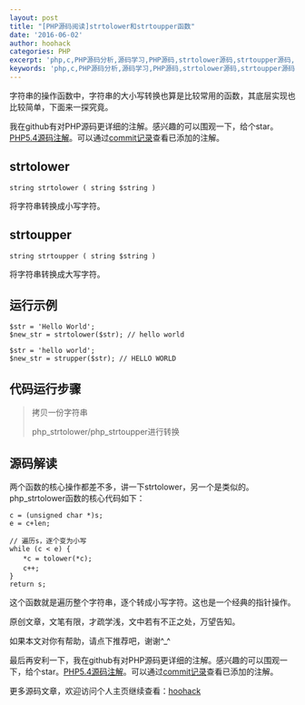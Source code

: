 ```yaml
---
layout: post
title: "[PHP源码阅读]strtolower和strtoupper函数"
date: '2016-06-02'
author: hoohack
categories: PHP
excerpt: 'php,c,PHP源码分析,源码学习,PHP源码,strtolower源码,strtoupper源码,php strtolower源码,php strtoupper源码,php源码阅读,PHP源码阅读'
keywords: 'php,c,PHP源码分析,源码学习,PHP源码,strtolower源码,strtoupper源码,php strtolower源码,php strtoupper源码,php源码阅读,PHP源码阅读'
---
```


字符串的操作函数中，字符串的大小写转换也算是比较常用的函数，其底层实现也比较简单，下面来一探究竟。

我在github有对PHP源码更详细的注解。感兴趣的可以围观一下，给个star。[PHP5.4源码注解](https://github.com/read-php-src/read-php-src)。可以通过[commit记录](https://github.com/read-php-src/read-php-src/commits/master)查看已添加的注解。

## strtolower

    string strtolower ( string $string )

将字符串转换成小写字符。

<!--more-->

## strtoupper

    string strtoupper ( string $string )

将字符串转换成大写字符。

## 运行示例

    $str = 'Hello World';
    $new_str = strtolower($str); // hello world

    $str = 'hello world';
    $new_str = strupper($str); // HELLO WORLD

## 代码运行步骤

> 拷贝一份字符串
> 
> php_strtolower/php_strtoupper进行转换

## 源码解读

两个函数的核心操作都差不多，讲一下strtolower，另一个是类似的。
php_strtolower函数的核心代码如下：

    c = (unsigned char *)s;
    e = c+len;

    // 遍历s，逐个变为小写
    while (c < e) {
    　　*c = tolower(*c);
    　　c++;
    }
    return s;
 

这个函数就是遍历整个字符串，逐个转成小写字符。这也是一个经典的指针操作。

 

原创文章，文笔有限，才疏学浅，文中若有不正之处，万望告知。

如果本文对你有帮助，请点下推荐吧，谢谢^_^

 

最后再安利一下，我在github有对PHP源码更详细的注解。感兴趣的可以围观一下，给个star。[PHP5.4源码注解](https://github.com/read-php-src/read-php-src)。可以通过[commit记录](https://github.com/read-php-src/read-php-src/commits/master)查看已添加的注解。

更多源码文章，欢迎访问个人主页继续查看：[hoohack](https://www.hoohack.me)
